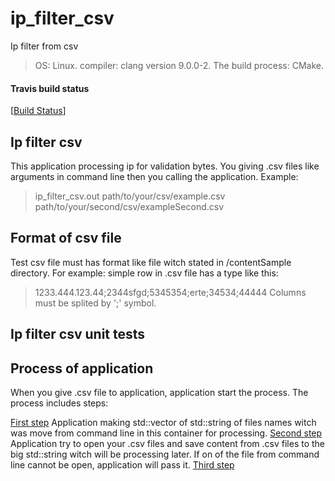 # ip_filter_csv
Ip filter from csv

> OS: Linux. compiler: clang version 9.0.0-2. The build process: CMake.

#### Travis build status
[[Build Status](https://travis-ci.org/DimKush/ip_filter_csv)]

## Ip filter csv
This application processing ip for validation bytes.
You giving .csv files like arguments in command line then you calling the application.
Example: 
>ip_filter_csv.out path/to/your/csv/example.csv path/to/your/second/csv/exampleSecond.csv 

## Format of csv file
Test csv file must has format like file witch stated in /contentSample directory.
For example: simple row in .csv file has a type like this:
> 1233.444.123.44;2344sfgd;5345354;erte;34534;44444
Columns must be splited by ';' symbol.

## Ip filter csv unit tests


## Process of application
When you give .csv file to application, application start the process. The process includes steps:

[First step](https://github.com/DimKush/ip_filter_csv/blob/master/libSource/libSource.cpp#L10)
Application making std::vector of std::string of files names witch was move from command line in this container for processing.
[Second step](https://github.com/DimKush/ip_filter_csv/blob/master/libSource/libSource.cpp#L23)
Application try to open your .csv files and save content from .csv files to the big std::string witch will be processing later.
If on of the file from command line cannot be open, application will pass it.
[Third step]()
